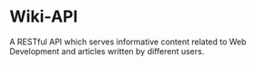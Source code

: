 # Wiki-API
A RESTful API which serves informative content related to Web Development and articles written by different users. 
